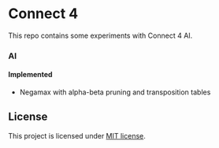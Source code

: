 Connect 4
=========

This repo contains some experiments with Connect 4 AI.

### AI

#### Implemented

- Negamax with alpha-beta pruning and transposition tables


## License

This project is licensed under [MIT license](LICENSE).
